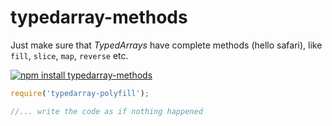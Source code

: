 # typedarray-methods

Just make sure that _TypedArrays_ have complete methods (hello safari), like `fill`, `slice`, `map`, `reverse` etc.

[![npm install typedarray-methods](https://nodei.co/npm/typedarray-methods.png?mini=true)](https://npmjs.org/package/typedarray-methods/)

```js
require('typedarray-polyfill');

//... write the code as if nothing happened
```
